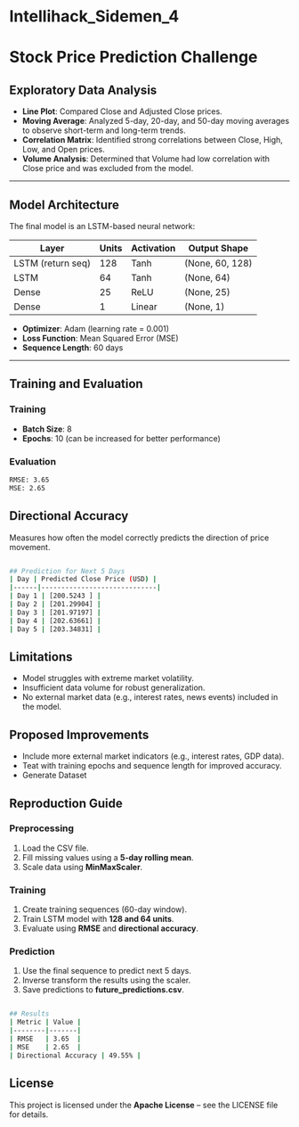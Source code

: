 # Intellihack_Sidemen_4

# Stock Price Prediction Challenge

## Exploratory Data Analysis

- **Line Plot**: Compared Close and Adjusted Close prices.  
- **Moving Average**: Analyzed 5-day, 20-day, and 50-day moving averages to observe short-term and long-term trends.  
- **Correlation Matrix**: Identified strong correlations between Close, High, Low, and Open prices.  
- **Volume Analysis**: Determined that Volume had low correlation with Close price and was excluded from the model.  

---

## Model Architecture
The final model is an LSTM-based neural network:

| Layer | Units | Activation | Output Shape |
|-------|-------|------------|--------------|
| LSTM (return seq) | 128 | Tanh | (None, 60, 128) |
| LSTM | 64 | Tanh | (None, 64) |
| Dense | 25 | ReLU | (None, 25) |
| Dense | 1 | Linear | (None, 1) |

- **Optimizer**: Adam (learning rate = 0.001)  
- **Loss Function**: Mean Squared Error (MSE)  
- **Sequence Length**: 60 days  

---

## Training and Evaluation
### Training
- **Batch Size**: 8  
- **Epochs**: 10 (can be increased for better performance)  

### Evaluation
```bash
RMSE: 3.65
MSE: 2.65
```

## Directional Accuracy
Measures how often the model correctly predicts the direction of price movement.

```bash

## Prediction for Next 5 Days
| Day | Predicted Close Price (USD) |
|------|-----------------------------|
| Day 1 | [200.5243 ] |
| Day 2 | [201.29904] |
| Day 3 | [201.97197] |
| Day 4 | [202.63661] |
| Day 5 | [203.34831] |


```

## Limitations
- Model struggles with extreme market volatility.  
- Insufficient data volume for robust generalization.  
- No external market data (e.g., interest rates, news events) included in the model.  



## Proposed Improvements
- Include more external market indicators (e.g., interest rates, GDP data).  
- Teat with training epochs and sequence length for improved accuracy. 
- Generate Dataset



## Reproduction Guide
### Preprocessing
1. Load the CSV file.  
2. Fill missing values using a **5-day rolling mean**.  
3. Scale data using **MinMaxScaler**.  

### Training
1. Create training sequences (60-day window).  
2. Train LSTM model with **128 and 64 units**.  
3. Evaluate using **RMSE** and **directional accuracy**.  

### Prediction
1. Use the final sequence to predict next 5 days.  
2. Inverse transform the results using the scaler.  
3. Save predictions to **future_predictions.csv**.  

```bash

## Results
| Metric | Value |
|--------|-------|
| RMSE   | 3.65  |
| MSE    | 2.65  |
| Directional Accuracy | 49.55% |

```
## License
This project is licensed under the **Apache License** – see the LICENSE file for details.


